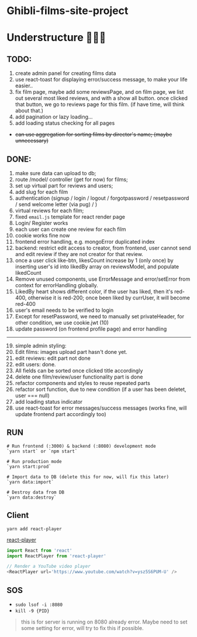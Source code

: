 # Ghibli-films-site-project
# Understructure 👩🏻‍💻

## TODO:
1) create admin panel for creating films data
2) use react-toast for displaying error/success message, to make your life easier..
3) fix film page, maybe add some reviewsPage, and on film page, we list out several most liked reviews, and with a show all button. once clicked that button, we go to reviews page for this film. (if have time, will think about that.)
4) add pagination or lazy loading...
5) add loading status checking for all pages

- ~~can use aggregation for sorting films by director's name; (maybe unnecessary)~~

## DONE:
1) make sure data can upload to db;
2) route /model/ controller (get for now) for films;
3) set up virtual part for reviews and users;
4) add slug for each film
5) authentication (signup / login / logout / forgotpassword / resetpassword / send welcome letter (via pug) / )
6) virtual reviews for each film;
7) fixed `email.js` template for react render page
8) Login/ Register works
9) each user can create one review for each film
10) cookie works fine now
11) frontend error handling, e.g. mongoError duplicated index
12) backend: restrict edit access to creator, from frontend, user cannot send and edit review if they are not creator for that review.
13) once a user click like-btn, likesCount increase by 1 (only once) by inserting user's id into likedBy array on reviewsModel, and populate likedCount
14) Remove unused components, use ErrorMessage and error/setError from context for errorHandling globally.
15) LikedBy heart shows different color, if the user has liked, then it's red-400, otherwise it is red-200; once been liked by currUser, it will become red-400
16) user's email needs to be verified to login
17) Except for resetPassword, we need to manually set privateHeader, for other condition, we use cookie.jwt (10)
18) update password (on frontend profile page) and error handling
---
19) simple admin styling: 
20) Edit films: images upload part hasn't done yet.
21) edit reviews: edit part not done
22) edit users: done.
23) All fields can be sorted once clicked title accordingly
24) delete one film/review/user functionality part is done
25) refactor components and styles to reuse repeated parts
26) refactor sort function, due to new condition (if a user has been deletet, user === null)
27) add loading status indicator
28) use react-toast for error messages/success messages (works fine, will update frontend part accordingly too)
## RUN
```
# Run frontend (:3000) & backend (:8080) development mode
`yarn start` or `npm start`

# Run production mode
`yarn start:prod`

# Import data to DB (delete this for now, will fix this later)
`yarn data:import`

# Destroy data from DB
`yarn data:destroy`
```

## Client
`yarn add react-player`

[react-player](https://github.com/CookPete/react-player)
```js
import React from 'react'
import ReactPlayer from 'react-player'

// Render a YouTube video player
<ReactPlayer url='https://www.youtube.com/watch?v=ysz5S6PUM-U' />
```
## SOS
- `sudo lsof -i :8080`
- `kill -9 {PID}`
> this is for server is running on 8080 already error. Maybe need to set some setting for error, will try to fix this if possible.
